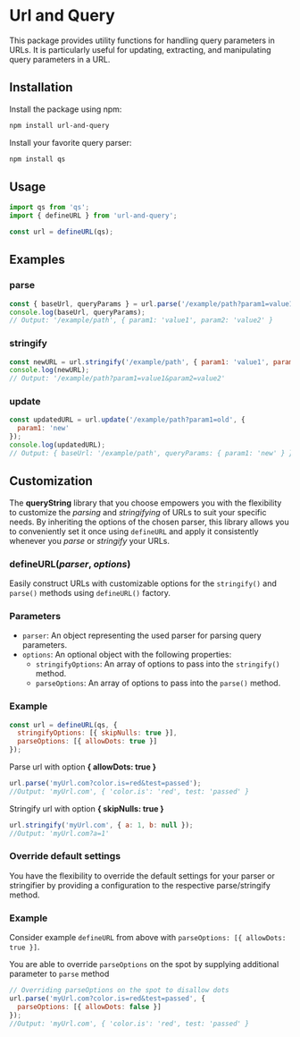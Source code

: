 # Url and Query

This package provides utility functions for handling query parameters in URLs. It is particularly useful for updating, extracting, and manipulating query parameters in a URL.

## Installation

Install the package using npm:

```bash
npm install url-and-query
```

Install your favorite query parser:

```bash
npm install qs
```

## Usage

```js
import qs from 'qs';
import { defineURL } from 'url-and-query';

const url = defineURL(qs);
```

## Examples

### parse

```js
const { baseUrl, queryParams } = url.parse('/example/path?param1=value1&param2=value2');
console.log(baseUrl, queryParams);
// Output: '/example/path', { param1: 'value1', param2: 'value2' }
```

### stringify

```js
const newURL = url.stringify('/example/path', { param1: 'value1', param2: 'value2' });
console.log(newURL);
// Output: '/example/path?param1=value1&param2=value2'
```

### update

```js
const updatedURL = url.update('/example/path?param1=old', {
  param1: 'new'
});
console.log(updatedURL);
// Output: { baseUrl: '/example/path', queryParams: { param1: 'new' } }
```

## Customization

The **queryString** library that you choose empowers you with the flexibility to customize the _parsing_ and _stringifying_ of URLs to suit your specific needs. By inheriting the options of the chosen parser, this library allows you to conveniently set it once using `defineURL` and apply it consistently whenever you _parse_ or _stringify_ your URLs.

### defineURL(_parser_, _options_)

Easily construct URLs with customizable options for the `stringify()` and `parse()` methods using `defineURL()` factory.

### Parameters

- `parser`: An object representing the used parser for parsing query parameters.
- `options`: An optional object with the following properties:
  - `stringifyOptions`: An array of options to pass into the `stringify()` method.
  - `parseOptions`: An array of options to pass into the `parse()` method.

### Example

```js
const url = defineURL(qs, {
  stringifyOptions: [{ skipNulls: true }],
  parseOptions: [{ allowDots: true }]
});
```

Parse url with option **{ allowDots: true }**

```js
url.parse('myUrl.com?color.is=red&test=passed');
//Output: 'myUrl.com', { 'color.is': 'red', test: 'passed' }
```

Stringify url with option **{ skipNulls: true }**

```js
url.stringify('myUrl.com', { a: 1, b: null });
//Output: 'myUrl.com?a=1'
```

### Override default settings

You have the flexibility to override the default settings for your parser or stringifier by providing a configuration to the respective parse/stringify method.

### Example

Consider example `defineURL` from above with `parseOptions: [{ allowDots: true }]`.

You are able to override `parseOptions` on the spot by supplying additional parameter to `parse` method

```js
// Overriding parseOptions on the spot to disallow dots
url.parse('myUrl.com?color.is=red&test=passed', {
  parseOptions: [{ allowDots: false }]
});
//Output: 'myUrl.com', { 'color.is': 'red', test: 'passed' }
```
